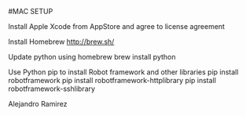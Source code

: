 #MAC SETUP

Install Apple Xcode from AppStore and agree to license agreement

Install Homebrew
http://brew.sh/

Update python using homebrew
brew install python

Use Python pip to install Robot framework and other libraries
pip install robotframework
pip install robotframework-httplibrary
pip install robotframework-sshlibrary

Alejandro Ramirez
